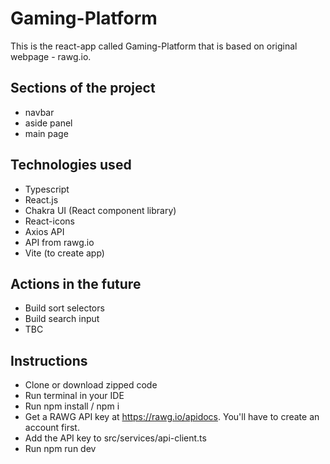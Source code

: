 # Gaming-Platform

This is the react-app called Gaming-Platform that is based on original webpage - rawg.io.

## Sections of the project

- navbar
- aside panel
- main page

## Technologies used

- Typescript
- React.js
- Chakra UI (React component library)
- React-icons
- Axios API
- API from rawg.io
- Vite (to create app)

## Actions in the future

- Build sort selectors
- Build search input
- TBC

## Instructions

- Clone or download zipped code
- Run terminal in your IDE
- Run npm install / npm i
- Get a RAWG API key at https://rawg.io/apidocs. You'll have to create an account first.
- Add the API key to src/services/api-client.ts
- Run npm run dev
